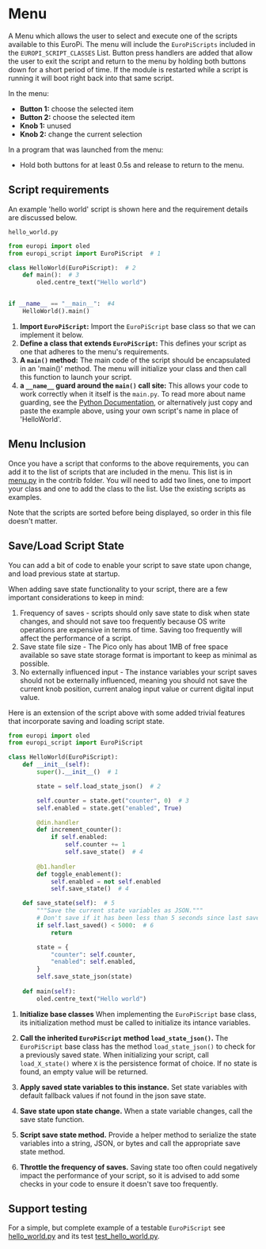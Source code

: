 # Menu 
A Menu which allows the user to select and execute one of the scripts available to this EuroPi. The menu will 
include the ``EuroPiScripts`` included in the ``EUROPI_SCRIPT_CLASSES`` List. Button press handlers are added that allow
the user to exit the script and return to the menu by holding both buttons down for a short period of time. If the 
module is restarted while a script is running it will boot right back into that same script.

In the menu: 

* **Button 1:** choose the selected item
* **Button 2:** choose the selected item
* **Knob 1:** unused
* **Knob 2:** change the current selection

In a program that was launched from the menu:

* Hold both buttons for at least 0.5s and release to return to the menu.

## Script requirements

An example 'hello world' script is shown here and the requirement details are discussed below.

``hello_world.py``
```Python
from europi import oled
from europi_script import EuroPiScript  # 1

class HelloWorld(EuroPiScript):  # 2
    def main():  # 3
        oled.centre_text("Hello world")


if __name__ == "__main__":  #4
    HelloWorld().main()
```

1. **Import ``EuroPiScript``:** Import the ``EuroPiScript`` base class so that we can implement it below.
2. **Define a class that extends ``EuroPiScript``:** This defines your script as one that adheres to the menu's requirements.
3. **A ``main()`` method:** The main code of the script should be encapsulated in an 'main()' method. The menu will initialize your class and then call this function to launch your script.
4. **a ``__name__`` guard around the ``main()`` call site:** This allows your code to work correctly when it itself is the ``main.py``. To read more about name guarding, see the [Python Documentation](https://docs.python.org/3/library/__main__.html), or alternatively just copy and paste the example above, using your own script's name in place of 'HelloWorld'.

## Menu Inclusion

Once you have a script that conforms to the above requirements, you can add it to the list of scripts that are included
in the menu. This list is in [menu.py](/software/contrib/menu.py) in the contrib folder. You will need to add two lines,
one to import your class and one to add the class to the list. Use the existing scripts as examples.

Note that the scripts are sorted before being displayed, so order in this file doesn't matter.

## Save/Load Script State

You can add a bit of code to enable your script to save state upon change, and load previous state at startup.

When adding save state functionality to your script, there are a few important considerations to keep in mind:

1. Frequency of saves - scripts should only save state to disk when state changes, and should not save too frequently because OS write operations are expensive in terms of time. Saving too frequently will affect the performance of a script.
1. Save state file size - The Pico only has about 1MB of free space available so save state storage format is important to keep as minimal as possible.
1. No externally influenced input - The instance variables your script saves should not be externally influenced, meaning you should not save the current knob position, current analog input value or current digital input value.

Here is an extension of the script above with some added trivial features that incorporate saving and loading script state.

```python
from europi import oled
from europi_script import EuroPiScript

class HelloWorld(EuroPiScript):
    def __init__(self):
        super().__init__()  # 1

        state = self.load_state_json()  # 2

        self.counter = state.get("counter", 0)  # 3
        self.enabled = state.get("enabled", True)

        @din.handler
        def increment_counter():
            if self.enabled:
                self.counter += 1
                self.save_state()  # 4
        
        @b1.handler
        def toggle_enablement():
            self.enabled = not self.enabled
            self.save_state()  # 4

    def save_state(self):  # 5
        """Save the current state variables as JSON."""
        # Don't save if it has been less than 5 seconds since last save.
        if self.last_saved() < 5000:  # 6
            return

        state = {
            "counter": self.counter,
            "enabled": self.enabled,
        }
        self.save_state_json(state)
    
    def main(self):
        oled.centre_text("Hello world")
```

1. **Initialize base classes** When implementing the `EuroPiScript` base class, its initialization method must be called to initialize its intance variables.
1. **Call the inherited `EuroPiScript` method `load_state_json()`.** The `EuroPiScript` base class has the method `load_state_json()` to check for a previously saved state. When initializing your script, call `load_X_state()` where `X` is the persistence format of choice. If no state is found, an empty value will be returned.

1. **Apply saved state variables to this instance.** Set state variables with default fallback values if not found in the json save state.

1. **Save state upon state change.** When a state variable changes, call the save state function.

1. **Script save state method.** Provide a helper method to serialize the state variables into a string, JSON, or bytes and call the appropriate save state method.

1. **Throttle the frequency of saves.** Saving state too often could negatively impact the performance of your script, so it is advised to add some checks in your code to ensure it doesn't save too frequently.

## Support testing

For a simple, but complete example of a testable ``EuroPiScript`` see [hello_world.py](/software/contrib/hello_world.py)
and its test [test_hello_world.py](/software/tests/contrib/test_hello_world.py).
